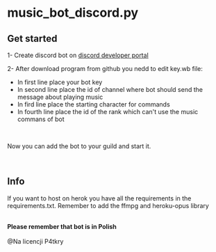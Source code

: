 # music_bot_discord.py

<h2>Get started</h2>

<p>1- Create discord bot on <a href="https://discord.com/developers/applications">discord developer portal</a></p>
2- After download program from github you nedd to edit key.wb file:
<ul><li>In first line place your bot key</li>
<li>In second line place the id of channel where bot should send the message about playing music</li>
<li>In fird line place the starting character for commands</li>
<li>In fourth line place the id of the rank which can't use the music commans of bot</li></ul><br>
<p>Now you can add the bot to your guild and start it.</p><br>

<h2>Info</h2>
<p>If you want to host on herok you have all the requirements in the requirements.txt. Remember to add the ffmpg and heroku-opus library</p><br>
<b>Please remember that bot is in Polish</b>
<br>
<br>
@Na licencji P4tkry
